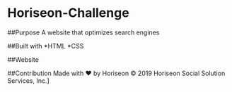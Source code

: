 # Horiseon-Challenge

##Purpose 
A website that optimizes search engines 

##Built with
*HTML
*CSS

##Website


##Contribution
Made with ❤️️ by Horiseon
© 2019 Horiseon Social Solution Services, Inc.]


